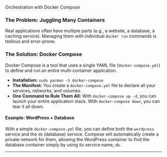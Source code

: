 Orchestration with Docker Compose

### The Problem: Juggling Many Containers
Real applications often have multiple parts (e.g., a website, a database, a caching service). Managing them with individual `docker run` commands is tedious and error-prone.

### The Solution: Docker Compose
Docker Compose is a tool that uses a single YAML file (`docker-compose.yml`) to define and run an entire multi-container application.

*   **Installation:** `sudo pacman -S docker-compose`
*   **The Manifest:** You create a `docker-compose.yml` file to declare all your services, networks, and volumes.
*   **One Command to Rule Them All:** With `docker-compose up -d`, you can launch your entire application stack. With `docker-compose down`, you can tear it all down.

#### Example: WordPress + Database
With a simple `docker-compose.yml` file, you can define both the `wordpress` service and the `db` (database) service. Compose will automatically create a private network for them, allowing the WordPress container to find the database container simply by using its service name, `db`.

---
